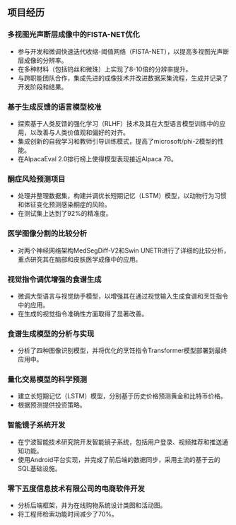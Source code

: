 
## 项目经历

### 多视图光声断层成像中的FISTA-NET优化

- 参与开发和微调快速迭代收缩-阈值网络（FISTA-NET），以提高多视图光声断层成像的分辨率。
- 在多种材料（包括钨丝和微珠）上实现了8-10倍的分辨率提升。
- 与跨职能团队合作，集成先进的成像技术并改进数据采集流程，生成并记录了开发阶段和结果。

### 基于生成反馈的语言模型校准

- 探索基于人类反馈的强化学习（RLHF）技术及其在大型语言模型训练中的应用，以改善与人类价值观和偏好的对齐。
- 集成创新的自我学习和教师引导训练模式，提高了microsoft/phi-2模型的性能。
- 在AlpacaEval 2.0排行榜上使得模型表现接近Alpaca 7B。

### 酮症风险预测项目

- 处理并整理数据集，构建并调优长短期记忆（LSTM）模型，以动物行为习惯和体征变化预测感染酮症的风险。
- 在测试集上达到了92%的精准度。

### 医学图像分割的比较分析

- 对两个神经网络架构MedSegDiff-V2和Swin UNETR进行了详细的比较分析，重点研究其在脑部和皮肤医学成像中的应用。

### 视觉指令调优增强的食谱生成

- 微调大型语言与视觉助手模型，以增强其在通过视觉输入生成食谱和烹饪指令中的应用。
- 在生成的视觉指令准确性方面取得了显著改善。

### 食谱生成模型的分析与实现

- 分析了四种图像识别模型，并将优化的烹饪指令Transformer模型部署到最终应用中。

### 量化交易模型的科学预测

- 建立长短期记忆（LSTM）模型，分别基于历史价格预测黄金和比特币价格。
- 根据预测提供投资策略。

### 智能镜子系统开发

- 在宁波智能技术研究院开发智能镜子系统，包括用户登录、视频推荐和推送通知功能。
- 使用Android平台实现，并完成了前后端的数据同步，采用主流的基于云的SQL基础设施。

### 零下五度信息技术有限公司的电商软件开发

- 分析后端框架，并为在线购物系统设计类图和活动图。
- 将工程师检索功能时间减少了70%。

